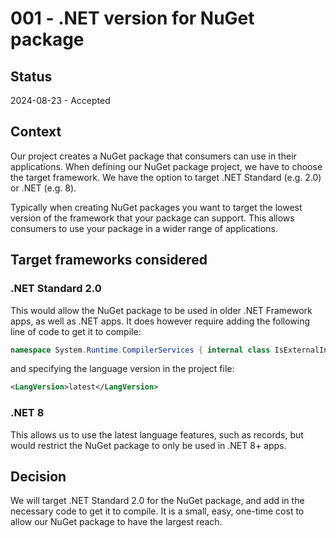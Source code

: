 # 001 - .NET version for NuGet package

## Status

2024-08-23 - Accepted

## Context

Our project creates a NuGet package that consumers can use in their applications.
When defining our NuGet package project, we have to choose the target framework.
We have the option to target .NET Standard (e.g. 2.0) or .NET (e.g. 8).

Typically when creating NuGet packages you want to target the lowest version of the framework that your package can support.
This allows consumers to use your package in a wider range of applications.

## Target frameworks considered

### .NET Standard 2.0

This would allow the NuGet package to be used in older .NET Framework apps, as well as .NET apps.
It does however require adding the following line of code to get it to compile:

```csharp
namespace System.Runtime.CompilerServices { internal class IsExternalInit { } }
```

and specifying the language version in the project file:

```xml
<LangVersion>latest</LangVersion>
```

### .NET 8

This allows us to use the latest language features, such as records, but would restrict the NuGet package to only be used in .NET 8+ apps.

## Decision

We will target .NET Standard 2.0 for the NuGet package, and add in the necessary code to get it to compile.
It is a small, easy, one-time cost to allow our NuGet package to have the largest reach.
